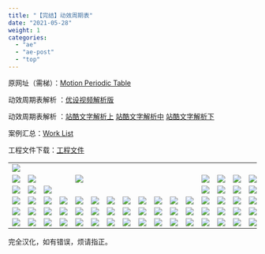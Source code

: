 ```yaml
---
title: "【完结】动效周期表"
date: "2021-05-28"
weight: 1
categories: 
  - "ae"
  - "ae-post"
  - "top"
---
```

原网址（需梯）：[Motion Periodic Table](http://foxcodex.html.xdomain.jp/)

动效周期表解析 ：[优设视频解析版](https://uiiiuiii.com/aftereffects/12127765.html)

动效周期表解析 ：[站酷文字解析上](https://www.zcool.com.cn/article/ZMTEwNDAwOA==.html) [站酷文字解析中](https://www.zcool.com.cn/article/ZMTEwNjU1Mg==.html) [站酷文字解析下](https://www.zcool.com.cn/article/ZMTEwODI2OA==.html)

案例汇总：[Work List](https://www.yuelili.com/archive/work-list/)

工程文件下载：[工程文件](https://yueli.lanzoui.com/id2m1wf)

<table style="width: 100%;"><tbody class="table_normal"><tr><td style="width: 5.36621%;"><a href="https://www.yuelili.com/archive/Orbit"><img src="https://mir.yuelili.com/user/AE/mg/foxcodex/Orbit.gif"></a></td><td class="hidTR" style="width: 5.36621%;"></td><td class="hid" style="width: 5.36621%;"></td><td class="hid" style="width: 5.36621%;"></td><td class="hid" style="width: 37.5635%;" colspan="7"></td><td class="hid" style="width: 5.43872%;"></td><td class="hidTRL" style="width: 5.43872%;"></td><td class="hidTRL" style="width: 5.43872%;"></td><td class="hidTRL" style="width: 5.43872%;"></td><td class="hidTRL" style="width: 5.43872%;"></td><td class="hidTL" style="width: 5.43872%;"></td><td style="width: 5.43872%;"><a href="https://www.yuelili.com/archive/FractalNoise"><img src="https://mir.yuelili.com/user/AE/mg/foxcodex/FractalNoise3.gif"></a></td></tr><tr><td style="width: 5.36621%;"><a href="https://www.yuelili.com/archive/Offset"><img src="https://mir.yuelili.com/user/AE/mg/foxcodex/Offset.gif"></a></td><td style="width: 5.36621%;"><span class="hidTR"><a href="https://www.yuelili.com/archive/LineWeight"><img src="https://mir.yuelili.com/user/AE/mg/foxcodex/LineWeight.gif"></a></span></td><td class="hidTR" style="width: 5.36621%;"></td><td class="hid" style="width: 5.36621%;"></td><td class="hid" style="width: 37.5635%;" colspan="7"><img src="https://mir.yuelili.com/user/AE/mg/foxcodex/title.gif"></td><td class="hidTL" style="width: 5.43872%;"></td><td style="width: 5.43872%;"><a href="https://www.yuelili.com/archive/Blur"><img src="https://mir.yuelili.com/user/AE/mg/foxcodex/Blur.gif"></a></td><td style="width: 5.43872%;"><a href="https://www.yuelili.com/archive/Move"><img src="https://mir.yuelili.com/user/AE/mg/foxcodex/Move.gif"></a></td><td style="width: 5.43872%;"><a href="https://www.yuelili.com/archive/Rotate"><img src="https://mir.yuelili.com/user/AE/mg/foxcodex/Rotate.gif"></a></td><td style="width: 5.43872%;"><a href="https://www.yuelili.com/archive/Scale"><img src="https://mir.yuelili.com/user/AE/mg/foxcodex/Scale.gif"></a></td><td style="width: 5.43872%;"><a href="https://www.yuelili.com/archive/TrimLine"><img src="https://mir.yuelili.com/user/AE/mg/foxcodex/TrimLine.gif"></a></td><td style="width: 5.43872%;"><span class="hidTL"><a href="https://www.yuelili.com/archive/RoughEdge"><img src="https://mir.yuelili.com/user/AE/mg/foxcodex/RoughEdge.gif"></a></span></td></tr><tr><td style="width: 5.36621%;"><a href="https://www.yuelili.com/archive/Vegas"><img src="https://mir.yuelili.com/user/AE/mg/foxcodex/Vegas.gif"></a></td><td style="width: 5.36621%;"><a href="https://www.yuelili.com/archive/ShapeTransform"><img src="https://mir.yuelili.com/user/AE/mg/foxcodex/ShapeTransform.gif"></a></td><td style="width: 5.36621%;"><a href="https://www.yuelili.com/archive/Easing"><img src="https://mir.yuelili.com/user/AE/mg/foxcodex/Easing.gif"></a></td><td class="hidTR" style="width: 5.36621%;"></td><td class="hidTRL" style="width: 5.36621%;"></td><td class="hidTRL" style="width: 5.36621%;"></td><td class="hidTRL" style="width: 5.36621%;"></td><td class="hidTRL" style="width: 5.36621%;"></td><td class="hidTRL" style="width: 5.36621%;"></td><td class="hidTRL" style="width: 5.36621%;"></td><td class="hidTRL" style="width: 5.36621%;"></td><td class="hidTL" style="width: 5.43872%;"></td><td style="width: 5.43872%;"><a href="https://www.yuelili.com/archive/FieldOfDepth"><img src="https://mir.yuelili.com/user/AE/mg/foxcodex/FieldOfDepth.gif"></a></td><td style="width: 5.43872%;"><a href="https://www.yuelili.com/archive/SymMove"><img src="https://mir.yuelili.com/user/AE/mg/foxcodex/SymMove.gif"></a></td><td style="width: 5.43872%;"><a href="https://www.yuelili.com/archive/SymRotate"><img src="https://mir.yuelili.com/user/AE/mg/foxcodex/SymRotate.gif"></a></td><td style="width: 5.43872%;"><a href="https://www.yuelili.com/archive/SymScale"><img src="https://mir.yuelili.com/user/AE/mg/foxcodex/SymScale.gif"></a></td><td style="width: 5.43872%;"><a href="https://www.yuelili.com/archive/TrimCircle"><img src="https://mir.yuelili.com/user/AE/mg/foxcodex/TrimCircle.gif"></a></td><td style="width: 5.43872%;"><a href="https://www.yuelili.com/archive/TurbulentDisplace"><img src="https://mir.yuelili.com/user/AE/mg/foxcodex/TurbulentDisplace.gif"></a></td></tr><tr><td style="width: 5.36621%;"><a href="https://www.yuelili.com/archive/Loop"><img src="https://mir.yuelili.com/user/AE/mg/foxcodex/Loop.gif"></a></td><td style="width: 5.36621%;"><a href="https://www.yuelili.com/archive/RepeatTransform"><img src="https://mir.yuelili.com/user/AE/mg/foxcodex/RepeatTransform.gif"></a></td><td style="width: 5.36621%;"><a href="https://www.yuelili.com/archive/Rhythm"><img src="https://mir.yuelili.com/user/AE/mg/foxcodex/Rhythm.gif"></a></td><td style="width: 5.36621%;"><a href="https://www.yuelili.com/archive/TipShape"><img src="https://mir.yuelili.com/user/AE/mg/foxcodex/TipShape.gif"></a></td><td style="width: 5.36621%;"><a href="https://www.yuelili.com/archive/Link"><img src="https://mir.yuelili.com/user/AE/mg/foxcodex/Link.gif"></a></td><td style="width: 5.36621%;"><a href="https://www.yuelili.com/archive/MaskWipe"><img src="https://mir.yuelili.com/user/AE/mg/foxcodex/MaskWipe.gif"></a></td><td style="width: 5.36621%;"><span class="hidTRL"><a href="https://www.yuelili.com/archive/SpinFade"><img src="https://mir.yuelili.com/user/AE/mg/foxcodex/SpinFade.gif"></a></span></td><td style="width: 5.36621%;"><a href="https://www.yuelili.com/archive/Scribble"><img src="https://mir.yuelili.com/user/AE/mg/foxcodex/Scribble.gif"></a></td><td style="width: 5.36621%;"><a href="https://www.yuelili.com/archive/Text"><img src="https://mir.yuelili.com/user/AE/mg/foxcodex/Text.gif"></a></td><td style="width: 5.36621%;"><span class="hidTRL"><a href="https://www.yuelili.com/archive/Bend"><img src="https://mir.yuelili.com/user/AE/mg/foxcodex/Bend.gif"></a></span></td><td style="width: 5.36621%;"><a href="https://www.yuelili.com/archive/Scatter"><img src="https://mir.yuelili.com/user/AE/mg/foxcodex/Scatter.gif"></a></td><td style="width: 5.43872%;"><a href="https://www.yuelili.com/archive/Opacity"><img src="https://mir.yuelili.com/user/AE/mg/foxcodex/Opacity.gif"></a></td><td style="width: 5.43872%;"><a href="https://www.yuelili.com/archive/MotionBlur"><img src="https://mir.yuelili.com/user/AE/mg/foxcodex/MotionBlur.gif"></a></td><td style="width: 5.43872%;"><a href="https://www.yuelili.com/archive/RepeatMove"><img src="https://mir.yuelili.com/user/AE/mg/foxcodex/RepeatMove.gif"></a></td><td style="width: 5.43872%;"><a href="https://www.yuelili.com/archive/RepeatRotate"><img src="https://mir.yuelili.com/user/AE/mg/foxcodex/RepeatRotate.gif"></a></td><td style="width: 5.43872%;"><a href="https://www.yuelili.com/archive/RepeatScale"><img src="https://mir.yuelili.com/user/AE/mg/foxcodex/RepeatScale.gif"></a></td><td style="width: 5.43872%;"><a href="https://www.yuelili.com/archive/RepeatTrim"><img src="https://mir.yuelili.com/user/AE/mg/foxcodex/RepeatTrim.gif"></a></td><td style="width: 5.43872%;"><a href="https://www.yuelili.com/archive/NoiseAlpha"><img src="https://mir.yuelili.com/user/AE/mg/foxcodex/NoiseAlpha.gif"></a></td></tr><tr><td style="width: 5.36621%;"><span class="hidTR"><a href="https://www.yuelili.com/archive/Tiler"><img src="https://mir.yuelili.com/user/AE/mg/foxcodex/Tiler.gif"></a></span></td><td style="width: 5.36621%;"><a href="https://www.yuelili.com/archive/Shade"><img src="https://mir.yuelili.com/user/AE/mg/foxcodex/Shade.gif"></a></td><td style="width: 5.36621%;"><a href="https://www.yuelili.com/archive/Integar"><img src="https://mir.yuelili.com/user/AE/mg/foxcodex/Integar.gif"></a></td><td style="width: 5.36621%;"><a href="https://www.yuelili.com/archive/AudioWave"><img src="https://mir.yuelili.com/user/AE/mg/foxcodex/AudioWave.gif"></a></td><td style="width: 5.36621%;"><a href="https://www.yuelili.com/archive/Particle"><img src="https://mir.yuelili.com/user/AE/mg/foxcodex/Particle.gif"></a></td><td style="width: 5.36621%;"><a href="https://www.yuelili.com/archive/Shatter"><img src="https://mir.yuelili.com/user/AE/mg/foxcodex/Shatter.gif"></a></td><td style="width: 5.36621%;"><span class="hidTRL"><a href="https://www.yuelili.com/archive/Slide"><img src="https://mir.yuelili.com/user/AE/mg/foxcodex/Slide.gif"></a></span></td><td style="width: 5.36621%;"><span class="hidTRL"><a href="https://www.yuelili.com/archive/Blind"><img src="https://mir.yuelili.com/user/AE/mg/foxcodex/Blind.gif"></a></span></td><td style="width: 5.36621%;"><a href="https://www.yuelili.com/archive/RandomMove"><img src="https://mir.yuelili.com/user/AE/mg/foxcodex/RandomMove.gif"></a></td><td style="width: 5.36621%;"><span class="hidTRL"><a href="https://www.yuelili.com/archive/WaveWarp"><img src="https://mir.yuelili.com/user/AE/mg/foxcodex/WaveWarp.gif"></a></span></td><td style="width: 5.36621%;"><a href="https://www.yuelili.com/archive/Median"><img src="https://mir.yuelili.com/user/AE/mg/foxcodex/Median.gif"></a></td><td style="width: 5.43872%;"><a href="https://www.yuelili.com/archive/Flare"><img src="https://mir.yuelili.com/user/AE/mg/foxcodex/Flare.gif"></a></td><td style="width: 5.43872%;"><a href="https://www.yuelili.com/archive/Glow"><img src="https://mir.yuelili.com/user/AE/mg/foxcodex/Glow.gif"></a></td><td style="width: 5.43872%;"><a href="https://www.yuelili.com/archive/WiggleMove"><img src="https://mir.yuelili.com/user/AE/mg/foxcodex/WiggleMove.gif"></a></td><td style="width: 5.43872%;"><a href="https://www.yuelili.com/archive/WiggleRotate"><img src="https://mir.yuelili.com/user/AE/mg/foxcodex/WiggleRotate.gif"></a></td><td style="width: 5.43872%;"><a href="https://www.yuelili.com/archive/WiggleScale"><img src="https://mir.yuelili.com/user/AE/mg/foxcodex/WiggleScale.gif"></a></td><td style="width: 5.43872%;"><a href="https://www.yuelili.com/archive/TrimPie"><img src="https://mir.yuelili.com/user/AE/mg/foxcodex/TrimPie.gif"></a></td><td style="width: 5.43872%;"><a href="https://www.yuelili.com/archive/WigglePath"><img src="https://mir.yuelili.com/user/AE/mg/foxcodex/WigglePath.gif"></a></td></tr><tr><td style="width: 5.36621%;"><a href="https://www.yuelili.com/archive/PolarCoordinates"><img src="https://mir.yuelili.com/user/AE/mg/foxcodex/PolarCoordinates.gif"></a></td><td style="width: 5.36621%;"><span class="hid"><span class="hidTRL"><a href="https://www.yuelili.com/archive/Reshape"><img src="https://mir.yuelili.com/user/AE/mg/foxcodex/Reshape.gif"></a></span></span></td><td style="width: 5.36621%;"><a href="https://www.yuelili.com/archive/TimeDisplace"><img src="https://mir.yuelili.com/user/AE/mg/foxcodex/TimeDisplace.gif"></a></td><td style="width: 5.36621%;"><a href="https://www.yuelili.com/archive/Wave"><img src="https://mir.yuelili.com/user/AE/mg/foxcodex/Wave.gif"></a></td><td style="width: 5.36621%;"><a href="https://www.yuelili.com/archive/Grid"><img src="https://mir.yuelili.com/user/AE/mg/foxcodex/Grid.gif"></a></td><td style="width: 5.36621%;"><span class="hidTRL"><a href="https://www.yuelili.com/archive/CardDance"><img src="https://mir.yuelili.com/user/AE/mg/foxcodex/CardDance.gif"></a></span></td><td style="width: 5.36621%;"><a href="https://www.yuelili.com/archive/OutlineBlur"><img src="https://mir.yuelili.com/user/AE/mg/foxcodex/OutlineBlur.gif"></a></td><td style="width: 5.36621%;"><a href="https://www.yuelili.com/archive/LineSweep"><img src="https://mir.yuelili.com/user/AE/mg/foxcodex/LineSweep.gif"></a></td><td style="width: 5.36621%;"><a href="https://www.yuelili.com/archive/Sin"><img src="https://mir.yuelili.com/user/AE/mg/foxcodex/Sin.gif"></a></td><td style="width: 5.36621%;"><span class="hidTRL"><a href="https://www.yuelili.com/archive/Twirl"><img src="https://mir.yuelili.com/user/AE/mg/foxcodex/Twirl.gif"></a></span></td><td style="width: 5.36621%;"><span class="hidTRL"><a href="https://www.yuelili.com/archive/Mosaic"><img src="https://mir.yuelili.com/user/AE/mg/foxcodex/Mosaic.gif"></a></span></td><td style="width: 5.43872%;"><a href="https://www.yuelili.com/archive/CrossBlur"><img src="https://mir.yuelili.com/user/AE/mg/foxcodex/CrossBlur.gif"></a></td><td style="width: 5.43872%;"><a href="https://www.yuelili.com/archive/RadialBlur"><img src="https://mir.yuelili.com/user/AE/mg/foxcodex/RadialBlur.gif"></a></td><td style="width: 5.43872%;"><a href="https://www.yuelili.com/archive/DelayMove"><img src="https://mir.yuelili.com/user/AE/mg/foxcodex/DelayMove.gif"></a></td><td style="width: 5.43872%;"><a href="https://www.yuelili.com/archive/SolidRotation"><img src="https://mir.yuelili.com/user/AE/mg/foxcodex/SolidRotation.gif"></a></td><td style="width: 5.43872%;"><a href="https://www.yuelili.com/archive/Dot"><img src="https://mir.yuelili.com/user/AE/mg/foxcodex/Dot.gif"></a></td><td style="width: 5.43872%;"><a href="https://www.yuelili.com/archive/FlowingLine"><img src="https://mir.yuelili.com/user/AE/mg/foxcodex/FlowingLine.gif"></a></td><td style="width: 5.43872%;"><a href="https://www.yuelili.com/archive/Lightning"><img src="https://mir.yuelili.com/user/AE/mg/foxcodex/Lightning.gif"></a></td></tr></tbody></table>

完全汉化，如有错误，烦请指正。
